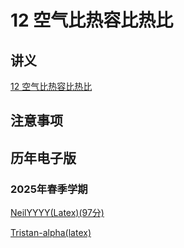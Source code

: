 # 12 空气比热容比热比

## 讲义

[12 空气比热容比热比](https://github.com/dark-but-spark/SUSTech-PHY104B-Yellow-Pages/blob/main/docs/12/12.pdf)

## 注意事项


## 历年电子版

### 2025年春季学期

[NeilYYYY(Latex)(97分)](https://github.com/NeilYYYY/PHY104B_SUSTech_Experiments_of_Fundamental_Physics/tree/main/9_%E7%A9%BA%E6%B0%94%E6%AF%94%E7%83%AD%E5%AE%B9%E6%AF%94%E7%9A%84%E6%B5%8B%E5%AE%9A_97%E5%88%86)

[Tristan-alpha(latex)](https://github.com/Tristan-alpha/Phylab-PHY104B-SUSTech/tree/main/%E7%A9%BA%E6%B0%94%E6%AF%94%E7%83%AD%E5%AE%B9%E6%AF%94)